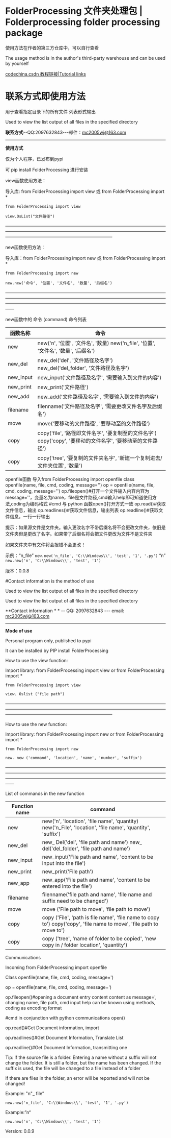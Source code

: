 # FolderProcessing 文件夹处理包 | Folderprocessing folder processing package


使用方法在作者的第三方仓库中，可以自行查看


The usage method is in the author's third-party warehouse and can be used by yourself

[codechina.csdn 教程链接|Tutorial links](https://blog.csdn.net/qq_53280175?spm=1000.2115.3001.5343)


# 联系方式即使用方法


用于查看指定目录下的所有文件 列表形式输出


Used to view the list output of all files in the specified directory



**联系方式**--QQ:2097632843---邮件：mc2005wj@163.com


---------------------------------------------------------------


**使用方式**



仅为个人程序，已发布到pypi



可 pip install FolderProcessing 进行安装


view函数使用方法：



导入库: from FolderProcessing import view 或 from FolderProcessing import *



`from FolderProcessing import view`


`view.OsList("文件路径")`



————————————————————————————————————————————————————————————————————————————————————————————————



new函数使用方法：



导入库：from FolderProcessing import new 或 from FolderProcessing import *



`from FolderProcessing import new`


`new.new('命令', '位置', '文件名', '数量', '后缀名')`



——————————————————————————————————————————————————————————————————————————————————————————————————————————————



new函数中的 命令 (command) 命令列表

| 函数名称 | 命令 |
| ------ | ------ |
| new | new('n', '位置', '文件名', '数量) new('n_file', '位置', '文件名', '数量', '后缀名') |
| new_del | new_del('del', '文件路径及名字') new_del('del_folder', '文件路径及名字') |
| new_input | new_input('文件路径及名字', '需要输入到文件的内容') |
| new_print | new_print('文件路径') |
| new_add | new_add('文件路径及名字', '需要输入到文件的内容') |
| filename | filenname('文件路径及名字', '需要更改文件名字及后缀名') |  
| move | move('要移动的文件路径', '要移动至的文件路径') | 
| copy | copy('file', '路径即文件名字', '要复制至的文件名字') copy('copy', '要移动的文件名字', '要移动至的文件路径')|
| copy | copy('tree', '要复制的文件夹名字', '新建一个复制进去/文件夹位置', '数量') |

openfile函数
导入from FolderProcessing import openfile
class openfile(name, file, cmd, coding, message='')
op = openfile(name, file, cmd, coding, message='')
op.fileopen()#打开一个文件输入内容内容为message=''，变量名为name，file是文件路径,cmd输入help即可知道使用方法,coding为编码格式
#cmd 与 python 函数open()打开方式一致
op.read()#获取文件信息，输出
op.readlines()#获取文件信息，输出列表
op.readline()#获取文件信息，一行一行输出


提示：如果源文件是文件夹。输入更改名字不带后缀名将不会更改文件夹，依旧是文件夹但是更改了名字。如果带了后缀名将会把文件更改为文件不是文件夹



如果文件夹中有文件将会报错不会更改！



示例：“n_file” `new.new('n_file', 'C:\\Windows\\', 'test', '1', '.py')` 
“n” 
`new.new('n', 'C:\\Windows\\', 'test', '1')`



版本：0.0.8


#Contact information is the method of use


Used to view the list output of all files in the specified directory


Used to view the list output of all files in the specified directory


**Contact information * * -- QQ: 2097632843 --- email: mc2005wj@163.com



---------------------------------------------------------------


**Mode of use**


Personal program only, published to pypi


It can be installed by PIP install FolderProcessing


How to use the view function:


Import library: from FolderProcessing import view or from FolderProcessing import *


`from FolderProcessing import view`


`view. Oslist ("file path")`


————————————————————————————————————————————————————————————————————————————————————————————————


How to use the new function:


Import library: from FolderProcessing import new or from FolderProcessing import *


`from FolderProcessing import new`


`new. new ('command', 'location', 'name', 'number', 'suffix')`


——————————————————————————————————————————————————————————————————————————————————————————————————————————————


List of commands in the new function


| Function name | command |
| ------ | ------ |
|new | new('n', 'location', 'file name', 'quantity) new('n_File', 'location', 'file name', 'quantity', 'suffix') |
| new_del | new_ Del('del', 'file path and name') new_ del('del_folder', 'file path and name') |
| new_input | new_input('File path and name', 'content to be input into the file') |
| new_print | new_print('File path') |
| new_app | new_app('File path and name', 'content to be entered into the file') |
|filename | filenname('file path and name', 'file name and suffix need to be changed') |
|move | move ('File path to move', 'file path to move')|
|copy | copy ('File', 'path is file name', 'file name to copy to') copy('copy', 'file name to move', 'file path to move to')|
|copy | copy ('tree', 'name of folder to be copied', 'new copy in / folder location', 'quantity')|


Communications

Incoming from FolderProcessing import openfile

Class openfile(name, file, cmd, coding, message=')

op = openfile(name, file, cmd, coding, message=')

op.fileopen()#opening a document entry content content as message=', changing name, file path, cmd input help can be known using methods, coding as encoding format

#cmd in conjunction with python communications open()

op.read()#Get Document information, import

op.readlines()#Get Document Information, Translate List

op.readline()#Get Document Information, transmitting one


Tip: if the source file is a folder. Entering a name without a suffix will not change the folder. It is still a folder, but the name has been changed. If the suffix is used, the file will be changed to a file instead of a folder


If there are files in the folder, an error will be reported and will not be changed!


Example: "n"_ file”


`new.new('n_file', 'C:\\Windows\\', 'test', '1', '.py')` 


Example:”n“ 


`new.new('n', 'C:\\Windows\\', 'test', '1')`


Version: 0.0.9
